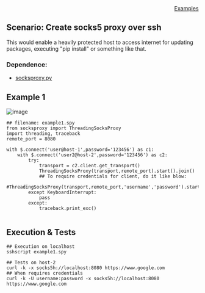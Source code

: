 <div style="text-align:right"><a href="./index">Examples</a></div>

## Scenario: Create socks5 proxy over ssh

This would enable a heavily protected host to access internet for updating packages, executing "pip install" or something like that.

### Dependence:

- [socksproxy.py](https://github.com/iapyeh/sshscript/blob/gh-pages/examples/socksproxy.py)

## Example 1

![image](https://user-images.githubusercontent.com/4695577/198825127-a3417cf8-704d-4946-b851-07ea67ed356e.png)

```
## filename: example1.spy
from socksproxy import ThreadingSocksProxy
import threading, traceback
remote_port = 8080

with $.connect('user@host-1',password='123456') as c1:
    with $.connect('user2@host-2',password='123456') as c2:
        try:
            transport = c2.client.get_transport()
            ThreadingSocksProxy(transport,remote_port).start().join()
            ## To require credentials for client, do it like blow:
            #ThreadingSocksProxy(transport,remote_port,'username','password').start().join()
        except KeyboardInterrupt:
            pass
        except:
            traceback.print_exc()
          

```

## Execution & Tests

```
## Execution on localhost
sshscript example1.spy
```

```
## Tests on host-2
curl -k -x socks5h://localhost:8080 https://www.google.com
## When requires credentials
curl -k -U username:password -x socks5h://localhost:8080 https://www.google.com
```
